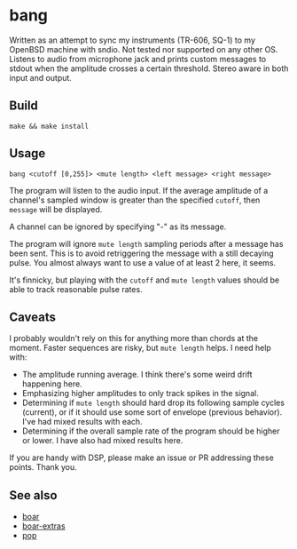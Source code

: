 # bang

Written as an attempt to sync my instruments (TR-606, SQ-1) to my OpenBSD machine with sndio. Not tested nor supported on any other OS. Listens to audio from microphone jack and prints custom messages to stdout when the amplitude crosses a certain threshold. Stereo aware in both input and output.

## Build

    make && make install

## Usage

    bang <cutoff [0,255]> <mute length> <left message> <right message>

The program will listen to the audio input. If the average amplitude of a channel's sampled window is greater than the specified `cutoff`, then `message` will be displayed.

A channel can be ignored by specifying "-" as its message.

The program will ignore `mute length` sampling periods after a message has been sent. This is to avoid retriggering the message with a still decaying pulse. You almost always want to use a value of at least 2 here, it seems.

It's finnicky, but playing with the `cutoff` and `mute length` values should be able to track reasonable pulse rates.

## Caveats

I probably wouldn't rely on this for anything more than chords at the moment. Faster sequences are risky, but `mute length` helps. I need help with:

- The amplitude running average. I think there's some weird drift happening here.
- Emphasizing higher amplitudes to only track spikes in the signal.
- Determining if `mute length` should hard drop its following sample cycles (current), or if it should use some sort of envelope (previous behavior). I've had mixed results with each.
- Determining if the overall sample rate of the program should be higher or lower. I have also had mixed results here.

If you are handy with DSP, please make an issue or PR addressing these points. Thank you.

## See also

- [boar](https://github.com/jimd1989/boar)
- [boar-extras](https://github.com/jimd1989/boar-extras)
- [pop](https://github.com/jimd1989/pop)
